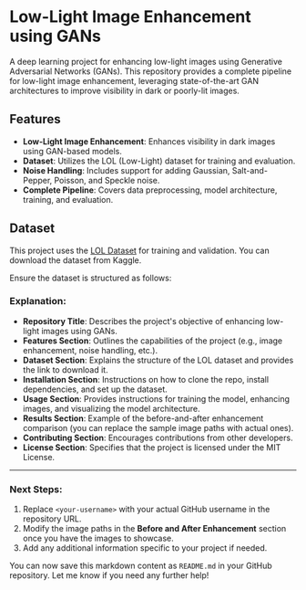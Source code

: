 # Low-Light Image Enhancement using GANs

A deep learning project for enhancing low-light images using Generative Adversarial Networks (GANs). This repository provides a complete pipeline for low-light image enhancement, leveraging state-of-the-art GAN architectures to improve visibility in dark or poorly-lit images.

## Features

- **Low-Light Image Enhancement**: Enhances visibility in dark images using GAN-based models.
- **Dataset**: Utilizes the LOL (Low-Light) dataset for training and evaluation.
- **Noise Handling**: Includes support for adding Gaussian, Salt-and-Pepper, Poisson, and Speckle noise.
- **Complete Pipeline**: Covers data preprocessing, model architecture, training, and evaluation.

## Dataset

This project uses the [LOL Dataset](https://www.kaggle.com/datasets/soumikrakshit/lol-dataset/data) for training and validation. You can download the dataset from Kaggle.

Ensure the dataset is structured as follows:


### Explanation:
- **Repository Title**: Describes the project's objective of enhancing low-light images using GANs.
- **Features Section**: Outlines the capabilities of the project (e.g., image enhancement, noise handling, etc.).
- **Dataset Section**: Explains the structure of the LOL dataset and provides the link to download it.
- **Installation Section**: Instructions on how to clone the repo, install dependencies, and set up the dataset.
- **Usage Section**: Provides instructions for training the model, enhancing images, and visualizing the model architecture.
- **Results Section**: Example of the before-and-after enhancement comparison (you can replace the sample image paths with actual ones).
- **Contributing Section**: Encourages contributions from other developers.
- **License Section**: Specifies that the project is licensed under the MIT License.

---

### Next Steps:
1. Replace `<your-username>` with your actual GitHub username in the repository URL.
2. Modify the image paths in the **Before and After Enhancement** section once you have the images to showcase.
3. Add any additional information specific to your project if needed.

You can now save this markdown content as `README.md` in your GitHub repository. Let me know if you need any further help!

